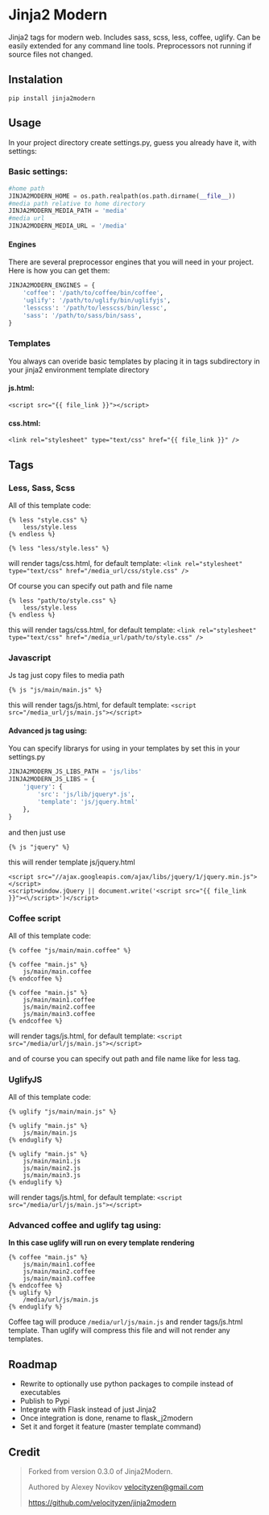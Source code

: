 # Jinja2 Modern

Jinja2 tags for modern web. Includes sass, scss, less, coffee, uglify. Can be easily extended for any command line tools.
Preprocessors not running if source files not changed.

## Instalation

```shell
pip install jinja2modern
```

## Usage

In your project directory create settings.py, guess you already have it, with settings:

### Basic settings:

```python
#home path
JINJA2MODERN_HOME = os.path.realpath(os.path.dirname(__file__))
#media path relative to home directory
JINJA2MODERN_MEDIA_PATH = 'media'
#media url
JINJA2MODERN_MEDIA_URL = '/media'
```

#### Engines

There are several preprocessor engines that you will need in your project. Here is how you can get them:

```python
JINJA2MODERN_ENGINES = {
    'coffee': '/path/to/coffee/bin/coffee',
    'uglify': '/path/to/uglify/bin/uglifyjs',
    'lesscss': '/path/to/lesscss/bin/lessc',
    'sass': '/path/to/sass/bin/sass',
}
```

### Templates

You always can overide basic templates by placing it in tags subdirectory in your jinja2 environment template directory

#### js.html:

```jinja
<script src="{{ file_link }}"></script>
```

#### css.html:

```jinja
<link rel="stylesheet" type="text/css" href="{{ file_link }}" />
```

## Tags

### Less, Sass, Scss

All of this template code:

```jinja
{% less "style.css" %}
    less/style.less
{% endless %}
```

```jinja
{% less "less/style.less" %}
```

will render tags/css.html, for default template:
`<link rel="stylesheet" type="text/css" href="/media_url/css/style.css" />`

Of course you can specify out path and file name

```jinja
{% less "path/to/style.css" %}
    less/style.less
{% endless %}
```

this will render tags/css.html, for default template:
`<link rel="stylesheet" type="text/css" href="/media_url/path/to/style.css" />`


### Javascript

Js tag just copy files to media path

```jinja
{% js "js/main/main.js" %}
```

this will render tags/js.html, for default template:
`<script src="/media_url/js/main.js"></script>`

#### Advanced js tag using:

You can specify librarys for using in your templates by set this in your settings.py

```python
JINJA2MODERN_JS_LIBS_PATH = 'js/libs'
JINJA2MODERN_JS_LIBS = {
    'jquery': {
        'src': 'js/lib/jquery*.js',
        'template': 'js/jquery.html'
    },
}
```

and then just use

```jinja
{% js "jquery" %}
```

this will render template js/jquery.html

```jinja
<script src="//ajax.googleapis.com/ajax/libs/jquery/1/jquery.min.js"></script>
<script>window.jQuery || document.write('<script src="{{ file_link }}"><\/script>')</script>
```


### Coffee script

All of this template code:

```jinja
{% coffee "js/main/main.coffee" %}
```

```jinja
{% coffee "main.js" %}
    js/main/main.coffee
{% endcoffee %}
```

```jinja
{% coffee "main.js" %}
    js/main/main1.coffee
    js/main/main2.coffee
    js/main/main3.coffee
{% endcoffee %}
```

will render tags/js.html, for default template:
`<script src="/media/url/js/main.js"></script>`

and of course you can specify out path and file name like for less tag.

### UglifyJS

All of this template code:

```jinja
{% uglify "js/main/main.js" %}
```

```jinja
{% uglify "main.js" %}
    js/main/main.js
{% enduglify %}
```

```jinja
{% uglify "main.js" %}
    js/main/main1.js
    js/main/main2.js
    js/main/main3.js
{% enduglify %}
```

will render tags/js.html, for default template:
`<script src="/media/url/js/main.js"></script>`

### Advanced coffee and uglify tag using:

__In this case uglify will run on every template rendering__

```jinja
{% coffee "main.js" %}
    js/main/main1.coffee
    js/main/main2.coffee
    js/main/main3.coffee
{% endcoffee %}
{% uglify %}
    /media/url/js/main.js
{% enduglify %}
```

Coffee tag will produce `/media/url/js/main.js` and render tags/js.html template. Than uglify will compress this file and will not render any templates.

## Roadmap ##

- Rewrite to optionally use python packages to compile instead of executables
- Publish to Pypi
- Integrate with Flask instead of just Jinja2
- Once integration is done, rename to flask_j2modern
- Set it and forget it feature (master template command)

## Credit ##

>Forked from version 0.3.0 of Jinja2Modern.
>
>Authored by Alexey Novikov <velocityzen@gmail.com>
>
>https://github.com/velocityzen/jinja2modern

